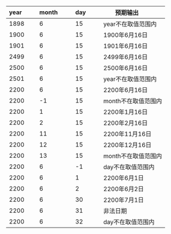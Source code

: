 ﻿| year&ensp;&ensp;&ensp;&ensp; | month&ensp;&ensp;&ensp;&ensp; | day&ensp;&ensp;&ensp;&ensp; | 预期输出&ensp;&ensp;&ensp;&ensp;         |
|------|-------|-----|--------------|
| 1898 | 6     | 15  | year不在取值范围内  |
| 1900 | 6     | 15  | 1900年6月16日   |
| 1901 | 6     | 15  | 1901年6月16日   |
| 2499 | 6     | 15  | 2499年6月16日   |
| 2500 | 6     | 15  | 2500年6月16日   |
| 2501 | 6     | 15  | year不在取值范围内  |
| 2200 | 6     | 15  | 2200年6月16日   |
| 2200 | \-1   | 15  | month不在取值范围内 |
| 2200 | 1     | 15  | 2200年1月16日   |
| 2200 | 2     | 15  | 2200年2月16日   |
| 2200 | 11    | 15  | 2200年11月16日  |
| 2200 | 12    | 15  | 2200年12月16日  |
| 2200 | 13    | 15  | month不在取值范围内 |
| 2200 | 6     | \-1 | day不在取值范围内   |
| 2200 | 6     | 1   | 2200年6月1日    |
| 2200 | 6     | 2   | 2200年6月2日    |
| 2200 | 6     | 30  | 2200年7月1日    |
| 2200 | 6     | 31  | 非法日期         |
| 2200 | 6     | 32  | day不在取值范围内   |
